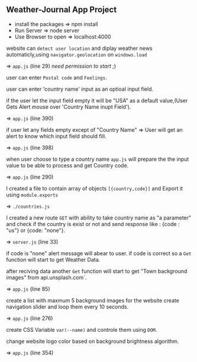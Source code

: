 ## Weather-Journal App Project

- install the packages => npm install
- Run Server => node server
- Use Browser to open => localhost:4000

website can `detect user location` and diplay weather news automaticly,using `navigator.geolocation` on `windows.load`

=> `app.js` (line 29) _need permission to start_ ;)

user can enter `Postal code` and `Feelings`.

user can enter 'country name' input as an optioal input field.

if the user let the input field empty it will be "USA" as a default value,(User Gets Alert mouse over 'Country Name inupt Field').

=> `app.js` (line 390)

if user let any fields empty except of "Country Name" => User will get an alert to know which input field should fill.

=> `app.js` (line 398)

when user choose to type a country name `app.js` will prepare the the input value to be able to process and get Country code.

=> `app.js` (line 290)

I created a file to contain array of objects `[{country,code}]` and Export it using `module.exports`

=> `./countries.js`

I created a new route `GET` with ability to take country name as "a parameter" and check if the country is exist or not and send response like : {code : "us"} or {code: "none"}.

=> `server.js` (line 33)

if code is "none" alert message will abear to user.
if code is correct so a `Get` function will start to get Weather Data.

after reciving data another `Get` function will start to get "Town background images" from api.unsplash.com`.

=> `app.js` (line 85)

create a list with maxmum 5 background images for the website
create navigation slider and loop them every 10 seconds.

=> `app.js` (line 276)

create CSS Variable `var(--name)` and controle them using `DOM`.

change website logo color based on background brightness algorithm.

=> `app.js` (line 354)
